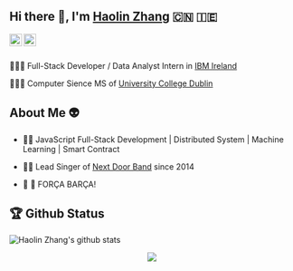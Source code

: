 ## Hi there 👋, I'm [Haolin Zhang](rexxer.cn/about/) 🇨🇳 🇮🇪

<a href="https://www.linkedin.com/in/haolin-zhang/">
  <img align="left" alt="Mehdi's LinkdeIn" width="22px" src="https://cdn.jsdelivr.net/npm/simple-icons@v3/icons/linkedin.svg" />
</a>
<a href="https://www.instagram.com/rexerrrrrr">
  <img align="left" alt="Mehdi's Instagram" width="22px" src="https://cdn.jsdelivr.net/npm/simple-icons@v3/icons/instagram.svg" />
</a>

<br />
<br />

🧑🏻‍💻 Full-Stack Developer / Data Analyst Intern in [IBM Ireland](www.ibm.com/ie-en)

👨🏻‍🎓 Computer Sience MS of [University College Dublin](www.ucd.ie)

## About Me 👽

- 🏋🏻  JavaScript Full-Stack Development | Distributed System | Machine Learning | Smart Contract

- 🕺🏻  Lead Singer of [Next Door Band](www.youtube.com/channel/UCFRNyVuOUZa7pYdfAlOTwNQ) since 2014

- 🔴 🔵  FORÇA BARÇA!

## 🏆 Github Status
![Haolin Zhang's github stats](https://github-readme-stats.vercel.app/api?username=Frexiona&show_icons=true&hide_border=true)


<p align="center"><img src="https://i.giphy.com/RThN0hOS2GO4M.gif" /></p>


<!--
**Frexiona/Frexiona** is a ✨ _special_ ✨ repository because its `README.md` (this file) appears on your GitHub profile.

Here are some ideas to get you started:

- 🔭 I’m currently working on ...
- 🌱 I’m currently learning ...
- 👯 I’m looking to collaborate on ...
- 🤔 I’m looking for help with ...
- 💬 Ask me about ...
- 📫 How to reach me: ...
- 😄 Pronouns: ...
- ⚡ Fun fact: ...
-->
